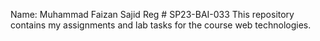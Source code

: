 Name: Muhammad Faizan Sajid
Reg # SP23-BAI-033
This repository contains my assignments and lab tasks for the course web technologies. 
